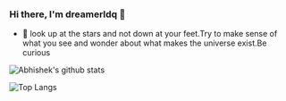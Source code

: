 ### Hi there, I'm dreamerldq 👋

<!--
Here are some ideas to get you started:

- 🔭 I’m currently working on ...
- 🌱 I’m currently learning ...
- 👯 I’m looking to collaborate on ...
- 🤔 I’m looking for help with ...
- 💬 Ask me about ...
- 📫 How to reach me: ...
- 😄 Pronouns: ...
- ⚡ Fun fact: ...
-->
- 🌱 look up at the stars and not down at your feet.Try to make sense of what you see and wonder about what makes the universe exist.Be curious

![Abhishek's github stats](https://github-readme-stats.vercel.app/api?username=dreamerldq&show_icons=true&title_color=fff&icon_color=79ff97&text_color=9f9f9f&bg_color=151515)

![Top Langs](https://github-readme-stats.vercel.app/api/top-langs/?username=dreamerldq&layout=compact)
